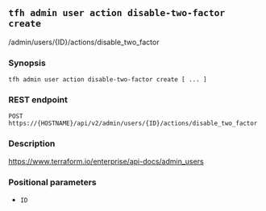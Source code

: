 ## `tfh admin user action disable-two-factor create`

/admin/users/{ID}/actions/disable_two_factor

### Synopsis

    tfh admin user action disable-two-factor create [ ... ]

### REST endpoint

    POST https://{HOSTNAME}/api/v2/admin/users/{ID}/actions/disable_two_factor

### Description

https://www.terraform.io/enterprise/api-docs/admin_users

### Positional parameters

* `ID`

